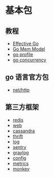 # 基本包

## 教程

+ [Effective Go](https://golang.org/doc/effective_go.html)
+ [Go Mem Model](https://golang.org/ref/mem)
+ [go profile](https://blog.golang.org/profiling-go-programs)
+ [go concurrency](https://blog.golang.org/pipelines)

## go 语言官方包

+ [net/http]()

## 第三方框架

+ [redis]()
+ [web]()
+ [cassandra]()
+ [thrift]()
+ [log]()
+ [sentry]()
+ [graylog]()
+ [config]()
+ [metrics]()
+ [monkey]()